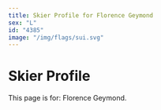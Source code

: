 ```yaml
---
title: Skier Profile for Florence Geymond
sex: "L"
id: "4385"
image: "/img/flags/sui.svg" 
---
```


# Skier Profile

This page is for: Florence Geymond.
    